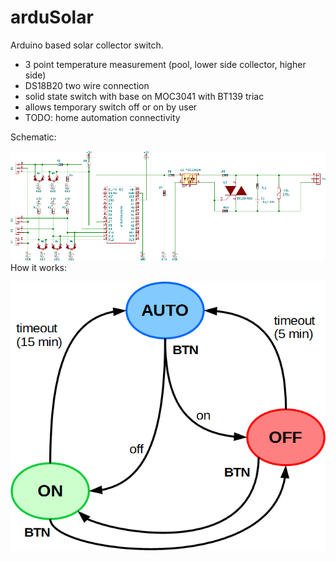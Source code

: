 # arduSolar

Arduino based solar collector switch.

- 3 point temperature measurement (pool, lower side collector, higher side)
- DS18B20 two wire connection
- solid state switch with base on MOC3041 with BT139 triac
- allows temporary switch off or on by user
- TODO: home automation connectivity

Schematic:

![schema](https://github.com/ondrejh/arduSolar/blob/master/schema.png)
How it works:

![howitworks](https://github.com/ondrejh/arduSolar/blob/master/howitworks.png)
